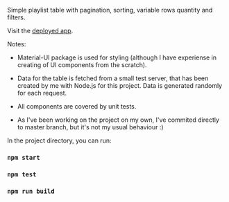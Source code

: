 Simple playlist table with pagination, sorting, variable rows quantity and filters.

Visit the [deployed app](http://lastavenka.github.io/playlist).

Notes:

* Material-UI package is used for styling (although I have experiense in creating of UI components from the scratch).

* Data for the table is fetched from a small test server, that has been created by me with Node.js for this project. Data is generated randomly for each request.

* All components are covered by unit tests.

* As I've been working on the project on my own, I've commited directly to master branch, but it's not my usual behaviour :)

In the project directory, you can run:

### `npm start`

### `npm test`

### `npm run build`